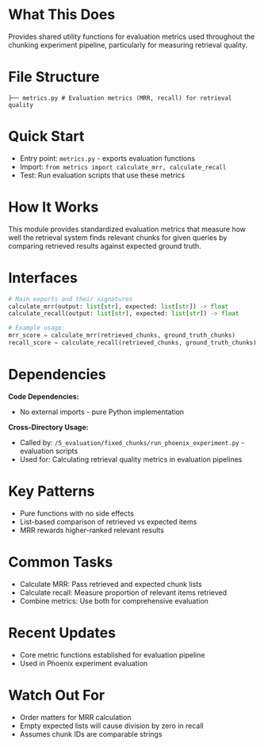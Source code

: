 # What This Does

Provides shared utility functions for evaluation metrics used throughout the chunking experiment pipeline, particularly for measuring retrieval quality.

# File Structure

```
├── metrics.py # Evaluation metrics (MRR, recall) for retrieval quality
```

# Quick Start

- Entry point: `metrics.py` - exports evaluation functions
- Import: `from metrics import calculate_mrr, calculate_recall`
- Test: Run evaluation scripts that use these metrics

# How It Works

This module provides standardized evaluation metrics that measure how well the retrieval system finds relevant chunks for given queries by comparing retrieved results against expected ground truth.

# Interfaces

```python
# Main exports and their signatures
calculate_mrr(output: list[str], expected: list[str]) -> float
calculate_recall(output: list[str], expected: list[str]) -> float

# Example usage:
mrr_score = calculate_mrr(retrieved_chunks, ground_truth_chunks)
recall_score = calculate_recall(retrieved_chunks, ground_truth_chunks)
```

# Dependencies

**Code Dependencies:**
- No external imports - pure Python implementation

**Cross-Directory Usage:**
- Called by: `/5_evaluation/fixed_chunks/run_phoenix_experiment.py` - evaluation scripts
- Used for: Calculating retrieval quality metrics in evaluation pipelines

# Key Patterns

- Pure functions with no side effects
- List-based comparison of retrieved vs expected items
- MRR rewards higher-ranked relevant results

# Common Tasks

- Calculate MRR: Pass retrieved and expected chunk lists
- Calculate recall: Measure proportion of relevant items retrieved
- Combine metrics: Use both for comprehensive evaluation

# Recent Updates

- Core metric functions established for evaluation pipeline
- Used in Phoenix experiment evaluation

# Watch Out For

- Order matters for MRR calculation
- Empty expected lists will cause division by zero in recall
- Assumes chunk IDs are comparable strings